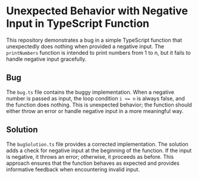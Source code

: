 # Unexpected Behavior with Negative Input in TypeScript Function

This repository demonstrates a bug in a simple TypeScript function that unexpectedly does nothing when provided a negative input. The `printNumbers` function is intended to print numbers from 1 to n, but it fails to handle negative input gracefully.

## Bug

The `bug.ts` file contains the buggy implementation. When a negative number is passed as input, the loop condition `i <= n` is always false, and the function does nothing. This is unexpected behavior; the function should either throw an error or handle negative input in a more meaningful way. 

## Solution

The `bugSolution.ts` file provides a corrected implementation. The solution adds a check for negative input at the beginning of the function. If the input is negative, it throws an error; otherwise, it proceeds as before.  This approach ensures that the function behaves as expected and provides informative feedback when encountering invalid input.